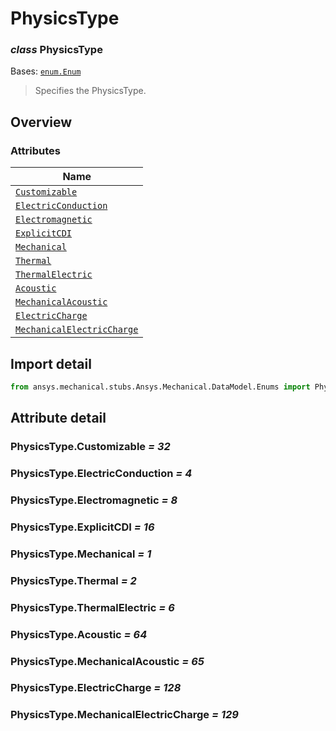 # PhysicsType

<a id="PhysicsType"></a>

### *class* PhysicsType

Bases: [`enum.Enum`](https://docs.python.org/3/library/enum.html#enum.Enum)

> Specifies the PhysicsType.

> <!-- !! processed by numpydoc !! -->

<a id="overview"></a>

## Overview

### Attributes

| Name |
| ------------------------------------------------------------------------------------------------------------ |
| [`Customizable`](#PhysicsType.Customizable) |
| [`ElectricConduction`](#PhysicsType.ElectricConduction) |
| [`Electromagnetic`](#PhysicsType.Electromagnetic) |
| [`ExplicitCDI`](#PhysicsType.ExplicitCDI) |
| [`Mechanical`](#PhysicsType.Mechanical) |
| [`Thermal`](#PhysicsType.Thermal) |
| [`ThermalElectric`](#PhysicsType.ThermalElectric) |
| [`Acoustic`](#PhysicsType.Acoustic) |
| [`MechanicalAcoustic`](#PhysicsType.MechanicalAcoustic) |
| [`ElectricCharge`](./../../../ACT/Automation/Mechanical/BoundaryConditions/ElectricCharge.md#ElectricCharge) |
| [`MechanicalElectricCharge`](#PhysicsType.MechanicalElectricCharge) |

<a id="import-detail"></a>

## Import detail

```python
from ansys.mechanical.stubs.Ansys.Mechanical.DataModel.Enums import PhysicsType
```

<a id="attribute-detail"></a>

## Attribute detail

<a id="PhysicsType.Customizable"></a>

### PhysicsType.Customizable *= 32*

<a id="PhysicsType.ElectricConduction"></a>

### PhysicsType.ElectricConduction *= 4*

<a id="PhysicsType.Electromagnetic"></a>

### PhysicsType.Electromagnetic *= 8*

<a id="PhysicsType.ExplicitCDI"></a>

### PhysicsType.ExplicitCDI *= 16*

<a id="PhysicsType.Mechanical"></a>

### PhysicsType.Mechanical *= 1*

<a id="PhysicsType.Thermal"></a>

### PhysicsType.Thermal *= 2*

<a id="PhysicsType.ThermalElectric"></a>

### PhysicsType.ThermalElectric *= 6*

<a id="PhysicsType.Acoustic"></a>

### PhysicsType.Acoustic *= 64*

<a id="PhysicsType.MechanicalAcoustic"></a>

### PhysicsType.MechanicalAcoustic *= 65*

<a id="PhysicsType.ElectricCharge"></a>

### PhysicsType.ElectricCharge *= 128*

<a id="PhysicsType.MechanicalElectricCharge"></a>

### PhysicsType.MechanicalElectricCharge *= 129*

